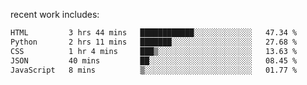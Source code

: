 
<!--<img width="1415" height="100" alt="blu" src="https://github.com/rdsilva01/rdsilva01/assets/101207588/deb060e5-d035-4f09-b511-e3f50605b207">-->

<!-- \> Enthusiastic about developing and building solutions <br>
\> Computer Science and Engineering @ UBI -->

<!-- <a href="https://www.rodrigosilva.live/">personal website</a> 🏁 -->

<!-- ![](https://komarev.com/ghpvc/?username=rdsilva01) -->

recent work includes:
<!--START_SECTION:waka-->

```txt
HTML         3 hrs 44 mins   ████████████░░░░░░░░░░░░░   47.34 %
Python       2 hrs 11 mins   ███████░░░░░░░░░░░░░░░░░░   27.68 %
CSS          1 hr 4 mins     ███▒░░░░░░░░░░░░░░░░░░░░░   13.63 %
JSON         40 mins         ██░░░░░░░░░░░░░░░░░░░░░░░   08.45 %
JavaScript   8 mins          ▒░░░░░░░░░░░░░░░░░░░░░░░░   01.77 %
```

<!--END_SECTION:waka-->

